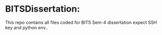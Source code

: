 # BITSDissertation:

This repo contains all files coded for BITS Sem-4 dissertation expect SSH key and python env..
